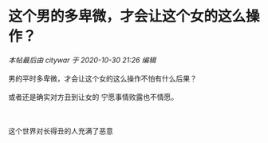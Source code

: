 # 这个男的多卑微，才会让这个女的这么操作？


<i class="pstatus"> 本帖最后由 citywar 于 2020-10-30 21:26 编辑 </i><br />
<br />
男的平时多卑微，才会让这个女的这么操作不怕有什么后果？<br />
<br />
或者还是确实对方丑到让女的 宁愿事情败露也不情愿。<br />
<br />
<br />
<img id="aimg_yhZA2" onclick="zoom(this, this.src, 0, 0, 0)" class="zoom" src="https://ae01.alicdn.com/kf/U13198197b0604d5380bf604ba4d655fbS.jpg" onmouseover="img_onmouseoverfunc(this)" onload="thumbImg(this)" border="0" alt="" />

这个世界对长得丑的人充满了恶意 <img src="static/image/smiley/yct/010.gif" smilieid="41" border="0" alt="" />
